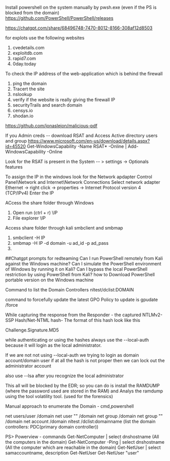 
Install powershell on the system manually by pwsh.exe (even if the PS is blocked from the domain)
https://github.com/PowerShell/PowerShell/releases

https://chatgpt.com/share/68496748-7470-8012-8166-308af12d8503


for explots use the following websites 
1. cvedetails.com 
2. exploitdb.com 
3. rapid7.com 
4. 0day.today 

To check the IP address of the web-application which is behind the firewall 
1. ping the domain 
2. Tracert the site
3. nslookup 
4. verify if the website is really giving the firewall IP 
5. securityTrails and search domain 
6. censys.io 
7. shodan.io


https://github.com/jonaslejon/malicious-pdf

If you Admin creds -- download RSAT and Access Active directory users and group 
https://www.microsoft.com/en-us/download/details.aspx?id=45520
Get-WindowsCapability -Name RSAT* -Online | Add-WindowsCapability -Online 

Look for the RSAT is present in the System -- > settings -> Optionals features 

To assign the IP in the windows look for the Network apdapter 
Control Panel\Network and Internet\Network Connections 
Select network adapter Ethernet -> right click -> properties -> Internet Protocol version 4 (TCP/IPv4) 
Enter the IP 

ACcess the share folder through Windows 
1. Open run (ctrl + r) \\IP
2. File explorer \\IP


Access share folder through kali 
smbclient and smbmap 
1. smbclient -H IP
2. smbmap -H IP -d domain -u ad_id -p ad_pass
3. 




##Chatgpt prompts for redteaming 
Can I run PowerShell remotely from Kali against the Windows machine?
Can I simulate the PowerShell environment of Windows by running it on Kali?
Can I bypass the local PowerShell restriction by using PowerShell from Kali?
how to Download PowerShell portable version on the Windows machine


Command to list the Domain Controllers 
nltest/dclist:DOMAIN


command to forcefully update the latest GPO Policy to update is 
gpudate /force 

While capturing the response from the Responder - 
the captured NTLMv2-SSP Hash/Net-NTML hash- 
The format of this hash look like this 

Challenge.Signature.MD5 

while authenticating or using the hashes always use the --local-auth because it will  login as the local administrator. 

If we are not not using --local-auth we trying to login as domain account/domain user if at all the hash is not proper then we can lock out the administrator account 

also use --lsa after you recognize the local administrator  


This all will be blocked by the EDR; so you can do is install the RAMDUMP (where the password used are stored in the RAM) and Analys the ramdump using the tool volatility tool. (used for the forensics)  

Manual approach to enumerate the Domain - cmd,powershell 

net users/user  /domain 
net user "" /domain 
net group /domain 
net group "" /domain 
net account /domain 
nltest /dclist:domainname (list the domain controllers: PDC(primary domain controller))

PS> Powerview - commands 
Get-NetComputer | select dnshostname  (All the computers in the domain)
Get-NetComputer -Ping | select dnshostname  (All the computer which are reachable in the domain) 
Get-NetUser | select samaccountname, description 
Get-NetUser
Get-NetUser "user" 


